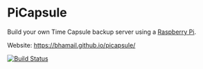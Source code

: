 PiCapsule
=======

Build your own Time Capsule backup server using a [Raspberry Pi](https://www.raspberrypi.org).

Website:
https://bhamail.github.io/picapsule/

[![Build Status](https://travis-ci.org/bhamail/pinexus.svg?branch=master)](https://travis-ci.org/bhamail/pinexus)
